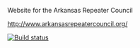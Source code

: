 Website for the Arkansas Repeater Council

http://www.arkansasrepeatercouncil.org/

[![Build status](https://ci.appveyor.com/api/projects/status/cl1x6fkp47w7t4pb?svg=true)](https://ci.appveyor.com/project/ArkansasRepeaterCouncil/website)
